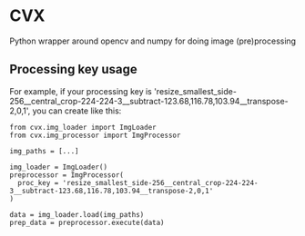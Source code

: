 # CVX

Python wrapper around opencv and numpy for doing image (pre)processing 

## Processing key usage

For example, if your processing key is 'resize_smallest_side-256__central_crop-224-224-3__subtract-123.68,116.78,103.94__transpose-2,0,1', you can create like this:

```
from cvx.img_loader import ImgLoader
from cvx.img_processor import ImgProcessor

img_paths = [...]

img_loader = ImgLoader()
preprocessor = ImgProcessor(
  proc_key = 'resize_smallest_side-256__central_crop-224-224-3__subtract-123.68,116.78,103.94__transpose-2,0,1'
)

data = img_loader.load(img_paths)
prep_data = preprocessor.execute(data)
```
